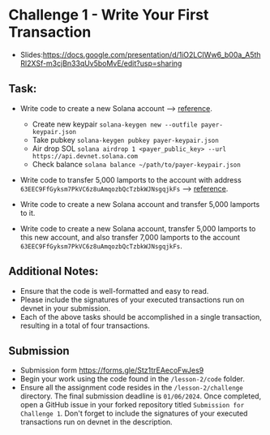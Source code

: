 # Challenge 1 - Write Your First Transaction

- Slides:https://docs.google.com/presentation/d/1iO2LCIWw6_b00a_A5thRl2XSf-m3cjBn33qUv5boMvE/edit?usp=sharing

## Task:
- Write code to create a new Solana account --> [reference](https://docs.rs/solana-program/latest/solana_program/system_instruction/fn.create_account.html).
    + Create new keypair `solana-keygen new --outfile payer-keypair.json`
    + Take pubkey `solana-keygen pubkey payer-keypair.json`
    + Air drop SOL `solana airdrop 1 <payer_public_key> --url https://api.devnet.solana.com`
    + Check balance `solana balance ~/path/to/payer-keypair.json`
    
- Write code to transfer 5,000 lamports to the account with address `63EEC9FfGyksm7PkVC6z8uAmqozbQcTzbkWJNsgqjkFs` --> [reference](https://docs.rs/solana-program/latest/solana_program/system_instruction/fn.transfer.html).
- Write code to create a new Solana account and transfer 5,000 lamports to it.
- Write code to create a new Solana account, transfer 5,000 lamports to this new account, and also transfer 7,000 lamports to the account `63EEC9FfGyksm7PkVC6z8uAmqozbQcTzbkWJNsgqjkFs`.

## Additional Notes:
- Ensure that the code is well-formatted and easy to read.
- Please include the signatures of your executed transactions run on devnet in your submission.
- Each of the above tasks should be accomplished in a single transaction, resulting in a total of four transactions.

## Submission
- Submission form https://forms.gle/Stz1trEAecoFwJes9
- Begin your work using the code found in the `/lesson-2/code` folder.
- Ensure all the assignment code resides in the `/lesson-2/challenge` directory. The final submission deadline is `01/06/2024`.
Once completed, open a GitHub issue in your forked repository titled `Submission for Challenge 1`. Don't forget to include the signatures of your executed transactions run on devnet in the description.